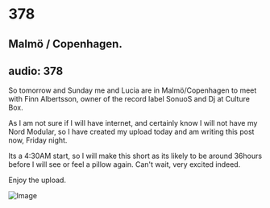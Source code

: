 # 378
## Malmö / Copenhagen.
audio: 378
---
So tomorrow and Sunday me and Lucia are in Malmö/Copenhagen to meet with Finn Albertsson, owner of the record label SonuoS and Dj at Culture Box.

As I am not sure if I will have internet, and certainly know I will not have my Nord ModuIar, so I have created my upload today and am writing this post now, Friday night.

Its a 4:30AM start, so I will make this short as its likely to be around 36hours before I will see or feel a pillow again. Can't wait, very excited indeed.

Enjoy the upload.

![Image](/assets/img/Snd-378.jpeg)

